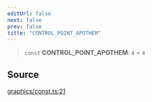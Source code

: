 ```yaml
---
editUrl: false
next: false
prev: false
title: "CONTROL_POINT_APOTHEM"
---
```


> `const` **CONTROL\_POINT\_APOTHEM**: `4` = `4`

## Source

[graphics/const.ts:21](https://github.com/dgmjs/dgmjs/blob/main/packages/core/src/graphics/const.ts#L21)
